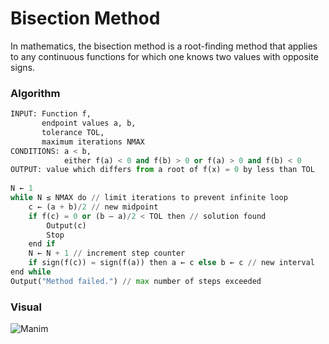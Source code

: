 # Bisection Method

In mathematics, the bisection method is a root-finding method that applies to any continuous functions for which one knows two values with opposite signs.

### Algorithm

```python
INPUT: Function f, 
       endpoint values a, b, 
       tolerance TOL, 
       maximum iterations NMAX
CONDITIONS: a < b, 
            either f(a) < 0 and f(b) > 0 or f(a) > 0 and f(b) < 0
OUTPUT: value which differs from a root of f(x) = 0 by less than TOL
 
N ← 1
while N ≤ NMAX do // limit iterations to prevent infinite loop
    c ← (a + b)/2 // new midpoint
    if f(c) = 0 or (b – a)/2 < TOL then // solution found
        Output(c)
        Stop
    end if
    N ← N + 1 // increment step counter
    if sign(f(c)) = sign(f(a)) then a ← c else b ← c // new interval
end while
Output("Method failed.") // max number of steps exceeded
```



### Visual

![Manim](https://raw.githubusercontent.com/TamimEhsan/Manim_ation/master/Assets/BisectionMethod.gif)

